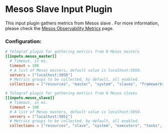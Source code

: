 # Mesos Slave Input Plugin

This input plugin gathers metrics from Mesos slave .
For more information, please check the [Mesos Observability Metrics](http://mesos.apache.org/documentation/latest/monitoring/) page.

### Configuration:

```toml
# Telegraf plugin for gathering metrics from N Mesos masters
[[inputs.mesos_master]]
  # Timeout, in ms.
  timeout = 100
  # A list of Mesos masters, default value is localhost:5050.
  servers = ["localhost:5050"]
  # Metrics groups to be collected, by default, all enabled.
  collections = ["resources", "master", "system", "slaves", "frameworks", "messages", "evqueue", "registrar",]
```

```toml
# Telegraf plugin for gathering metrics from N Mesos slaves
[[inputs.mesos_slave]]
  # Timeout, in ms.
  timeout = 100
  # A list of Mesos masters, default value is localhost:5050.
  servers = ["localhost:5051"]
  # Metrics groups to be collected, by default, all enabled.
  collections = ["resources", "slave", "system", "executors", "tasks", "messages",]
```
